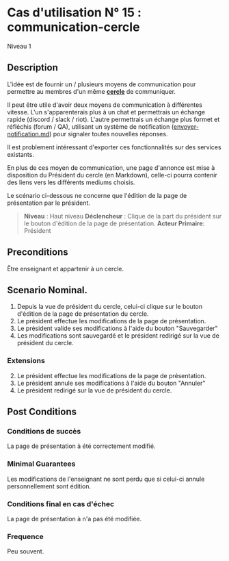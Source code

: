 
# Cas d'utilisation N° 15 :  communication-cercle

Niveau 1

## Description

L'idée est de fournir un / plusieurs moyens de communication pour permettre au membres d'un même **[cercle](https://github.com/PremierLangage/plconception/blob/master/conception/concept/cercle.md)**   de communiquer.

Il peut être utile d'avoir deux moyens de communication à différentes vitesse. L'un s'apparenterais plus à un chat et permettrais un échange rapide (discord / slack / riot). L'autre permettrais un échange plus formet et réfléchis (forum / QA), utilisant un système de notification ([envoyer-notification.md](envoyer-notification.md)) pour signaler toutes nouvelles réponses.

Il est problement intéressant d'exporter ces fonctionnalités sur des services existants.

En plus de ces moyen de communication, une page d'annonce est mise à disposition du Président du cercle (en Markdown), celle-ci pourra contenir des liens vers les différents mediums choisis.

Le scénario ci-dessous ne concerne que l'édition de la page de présentation par le président.

> **Niveau** : Haut niveau
> **Déclencheur** : Clique de la part du président sur le bouton d'édition de la page de présentation. 
> **Acteur Primaire**: Président
 
 
## Preconditions
Être enseignant et appartenir à un cercle.


## Scenario Nominal.
1.	Depuis la vue de président du cercle, celui-ci clique sur le bouton d'édition de la page de présentation du cercle.
2. Le président effectue les modifications de la page de présentation.
3. Le président valide ses modifications à l'aide du bouton "Sauvegarder"
4. Les modifications sont sauvegardé et le président redirigé sur la vue de président du cercle.

### Extensions
2. Le président effectue les modifications de la page de présentation.
3. Le président annule ses modifications à l'aide du bouton "Annuler"
4. Le président redirigé sur la vue de président du cercle.


## Post Conditions
### Conditions de succès 
La page de présentation à été correctement modifié.

### Minimal Guarantees
Les modifications de l'enseignant ne sont perdu que si celui-ci annule personnellement sont édition.

### Conditions final en cas d'échec
La page de présentation à n'a pas été modifiée.


### Frequence
Peu souvent.
